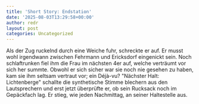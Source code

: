 ```yaml
---
title: 'Short Story: Endstation'
date: '2025-08-03T13:29:58+00:00'
author: redr
layout: post
categories: Uncategorized
---
```


Als der Zug ruckelnd durch eine Weiche fuhr, schreckte er auf. Er musst wohl irgendwann zwischen Fehrmann und Ericksdorf eingenickt sein. Noch schlaftrunken fiel ihm die Frau im nächsten 4er auf, welche verträumt vor sich her summte. Obwohl er sich sicher war sie noch nie gesehen zu haben, kam sie ihm seltsam vertraut vor; ein Déjà-vu?
"Nächster Halt: Lichtenberge" schallte die synthetische Stimme blechern aus den Lautsprechern und erst jetzt überprüfte er, ob sein Rucksack noch im Gepäckfach lag. Er stieg, wie jeden Nachmittag, an seiner Haltestelle aus.